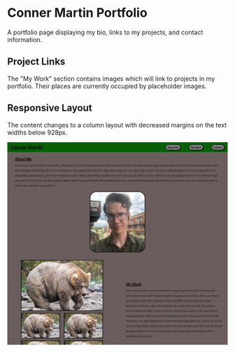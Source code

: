# Conner Martin Portfolio

A portfolio page displaying my bio, links to my projects, and contact information.

## Project Links

The "My Work" section contains images which will link to projects in my portfolio. Their places are currently occupied by placeholder images.

## Responsive Layout

The content changes to a column layout with decreased margins on the text widths below 928px.

<img src="./assets/images/screenshot.png">
